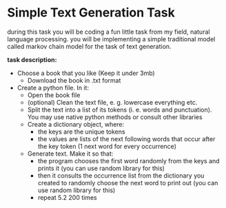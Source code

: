 # Simple Text Generation Task

during this task you will be coding a fun little task
from my field, natural language processing. you will be
implementing a simple traditional model called markov
chain model for the task of text generation.  

**task description:**  

- Choose a book that you like (Keep it under 3mb)  
  - Download the book in .txt format  
- Create a python file. In it:  
  - Open the book file  
  - (optional) Clean the text file, e. g. lowercase
  everything etc.  
  - Split the text into a list of its tokens (i. e.
  words and punctuation). You may use native python
  methods or consult other libraries  
  - Create a dictionary object, where:  
    - the keys are the unique tokens  
    - the values are lists of the next following 
    words that occur after the key token (1 next
    word for every occurrence)  
  - Generate text. Make it so that:  
    - the program chooses the first word randomly
    from the keys and prints it (you can use  random
    library for this)  
    - then it consults the occurrence list from the
    dictionary you created to randomly choose the
    next word to print out (you can use  random
    library for this)  
    - repeat 5.2 200 times  
